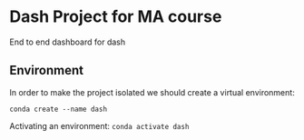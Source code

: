 # Dash Project for MA course

End to end dashboard for dash

## Environment

In order to make the project isolated we should create a virtual environment:

`conda create --name dash`

Activating an environment: 
`conda activate dash`
